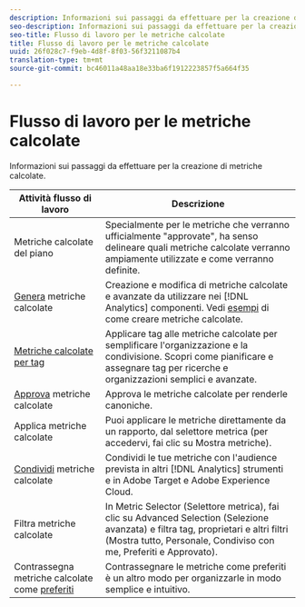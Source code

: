 ```yaml
---
description: Informazioni sui passaggi da effettuare per la creazione di metriche calcolate.
seo-description: Informazioni sui passaggi da effettuare per la creazione di metriche calcolate.
seo-title: Flusso di lavoro per le metriche calcolate
title: Flusso di lavoro per le metriche calcolate
uuid: 26f028c7-f9eb-4d8f-8f03-56f3211087b4
translation-type: tm+mt
source-git-commit: bc46011a48aa18e33ba6f1912223857f5a664f35

---
```



# Flusso di lavoro per le metriche calcolate

Informazioni sui passaggi da effettuare per la creazione di metriche calcolate.

| Attività flusso di lavoro | Descrizione |
| --- | --- |
| Metriche calcolate del piano | Specialmente per le metriche che verranno ufficialmente "approvate", ha senso delineare quali metriche calcolate verranno ampiamente utilizzate e come verranno definite. |
| [Genera](c-build-metrics/cm-build-metrics.md) metriche calcolate | Creazione e modifica di metriche calcolate e avanzate da utilizzare nei [!DNL Analytics] componenti.  Vedi [esempi](c-build-metrics/cm-build-metrics.md) di come creare metriche calcolate. |
| [Metriche calcolate per tag](cm-tagging.md) | Applicare tag alle metriche calcolate per semplificare l'organizzazione e la condivisione. Scopri come pianificare e assegnare tag per ricerche e organizzazioni semplici e avanzate. |
| [Approva](cm-approving.md) metriche calcolate | Approva le metriche calcolate per renderle canoniche. |
| Applica metriche calcolate | Puoi applicare le metriche direttamente da un rapporto, dal selettore metrica (per accedervi, fai clic su Mostra metriche). |
| [Condividi](cm-sharing.md) metriche calcolate | Condividi le tue metriche con l'audience prevista in altri [!DNL Analytics] strumenti e in Adobe Target e Adobe Experience Cloud. |
| Filtra metriche calcolate | In Metric Selector (Selettore metrica), fai clic su Advanced Selection (Selezione avanzata) e filtra tag, proprietari e altri filtri (Mostra tutto, Personale, Condiviso con me, Preferiti e Approvato). |
| Contrassegna metriche calcolate come [preferiti](cm-finding.md) | Contrassegnare le metriche come preferiti è un altro modo per organizzarle in modo semplice e intuitivo. |
